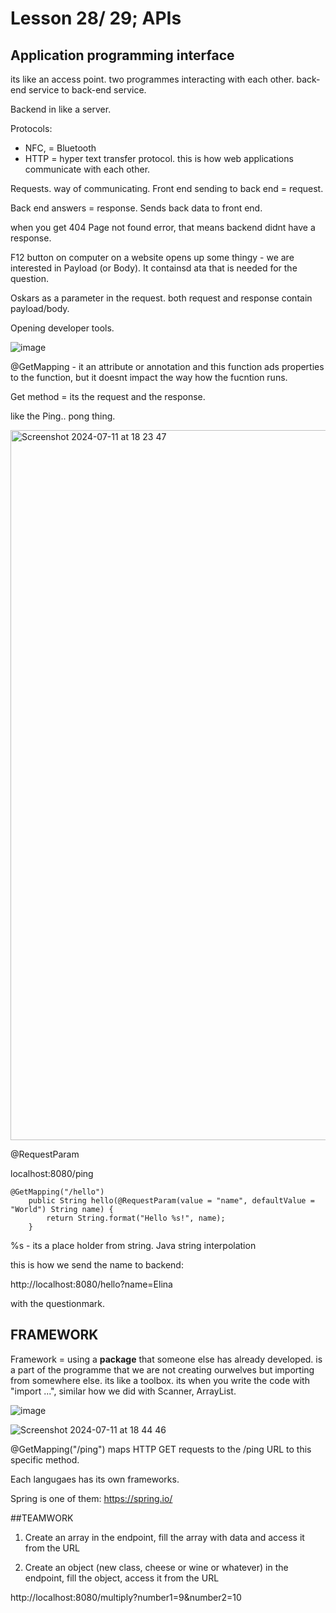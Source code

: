 # Lesson 28/ 29; APIs

## Application programming interface
its like an access point. two programmes interacting with each other. back-end service to back-end service.


Backend in like a server. 

Protocols:
- NFC, = Bluetooth
- HTTP = hyper text transfer protocol. this is how web applications communicate with each other. 


Requests. way of communicating. 
Front end sending to back end = request. 

Back end answers = response. Sends back data to front end. 

when you get 404 Page not found error, that means backend didnt have a response. 

F12 button on computer on a website opens up some thingy - we are interested in Payload (or Body). It containsd ata that is needed for the question. 

Oskars as a parameter in the request. both request and response contain payload/body.

Opening developer tools.

![image](https://github.com/elinasasa/wotech/assets/165931766/d3d896d5-2c18-4c59-acb5-f25a2e8b7ce1)

@GetMapping - it an attribute or annotation and this function ads properties to the function, but it doesnt impact the way how the fucntion runs. 

Get method = its the request and the response. 

like the Ping.. pong thing.

<img width="1136" alt="Screenshot 2024-07-11 at 18 23 47" src="https://github.com/elinasasa/wotech/assets/165931766/f0e99364-b088-40f1-88c2-2abeb802aa97">

@RequestParam

localhost:8080/ping

```
@GetMapping("/hello")
	public String hello(@RequestParam(value = "name", defaultValue = "World") String name) {
		return String.format("Hello %s!", name);
	}
```

%s - its a place holder from string. Java string interpolation

this is how we send the name to backend:

http://localhost:8080/hello?name=Elina



with the questionmark. 

## FRAMEWORK

Framework = using a **package** that someone else has already developed. is a part of the programme that we are not creating ourwelves but importing from somewhere else. its like a toolbox. its when you write the code with "import ...", similar how we did with Scanner, ArrayList.

![image](https://github.com/elinasasa/wotech/assets/165931766/0a5f19d6-01a6-4ba3-9e75-970b3939ffc5)


![Screenshot 2024-07-11 at 18 44 46](https://github.com/elinasasa/wotech/assets/165931766/da0fc11b-f8b5-44fa-afa7-7063d3fbd2a9)

@GetMapping("/ping") maps HTTP GET requests to the /ping URL to this specific method.


Each langugaes has its own frameworks.

Spring is one of them: https://spring.io/

##TEAMWORK 

1. Create an array in the endpoint, fill the array with data and access it from the URL

2. Create an object (new class, cheese or wine or whatever) in the endpoint, fill the object, access it from the URL


http://localhost:8080/multiply?number1=9&number2=10


